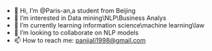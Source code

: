 - 👋 Hi, I’m @Paris-an,a student from Beijing
- 👀 I’m interested in Data mining\NLP\Business Analys
- 🌱 I’m currently learning information science\machine learning\law
- 💞️ I’m looking to collaborate on NLP models
- 📫 How to reach me: panjiali1998@gmail.com

<!---
Paris-an/Paris-an is a ✨ special ✨ repository because its `README.md` (this file) appears on your GitHub profile.
You can click the Preview link to take a look at your changes.
--->
